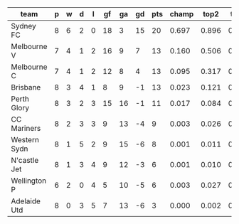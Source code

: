 |     team     | p | w | d | l | gf | ga | gd | pts | champ | top2  | top3  | top4  |  5-7  | bot4  | bot3  | bot2  |
|--------------|---|---|---|---|----|----|----|-----|-------|-------|-------|-------|-------|-------|-------|-------|
| Sydney FC    | 8 | 6 | 2 | 0 | 18 |  3 | 15 |  20 | 0.697 | 0.896 | 0.963 | 0.988 | 0.012 | 0.001 | 0.000 | 0.000|
| Melbourne V  | 7 | 4 | 1 | 2 | 16 |  9 |  7 |  13 | 0.160 | 0.506 | 0.735 | 0.861 | 0.124 | 0.035 | 0.015 | 0.004|
| Melbourne C  | 7 | 4 | 1 | 2 | 12 |  8 |  4 |  13 | 0.095 | 0.317 | 0.565 | 0.745 | 0.221 | 0.073 | 0.034 | 0.013|
| Brisbane     | 8 | 3 | 4 | 1 |  8 |  9 | -1 |  13 | 0.023 | 0.121 | 0.282 | 0.474 | 0.407 | 0.212 | 0.119 | 0.054|
| Perth Glory  | 8 | 3 | 2 | 3 | 15 | 16 | -1 |  11 | 0.017 | 0.084 | 0.210 | 0.373 | 0.449 | 0.298 | 0.177 | 0.088|
| CC Mariners  | 8 | 2 | 3 | 3 |  9 | 13 | -4 |   9 | 0.003 | 0.026 | 0.083 | 0.177 | 0.457 | 0.532 | 0.366 | 0.211|
| Western Sydn | 8 | 1 | 5 | 2 |  9 | 15 | -6 |   8 | 0.001 | 0.011 | 0.038 | 0.093 | 0.374 | 0.692 | 0.533 | 0.349|
| N'castle Jet | 8 | 1 | 3 | 4 |  9 | 12 | -3 |   6 | 0.001 | 0.010 | 0.038 | 0.093 | 0.359 | 0.701 | 0.548 | 0.366|
| Wellington P | 6 | 2 | 0 | 4 |  5 | 10 | -5 |   6 | 0.003 | 0.027 | 0.079 | 0.173 | 0.424 | 0.566 | 0.403 | 0.251|
| Adelaide Utd | 8 | 0 | 3 | 5 |  7 | 13 | -6 |   3 | 0.000 | 0.002 | 0.008 | 0.022 | 0.173 | 0.890 | 0.805 | 0.665|

